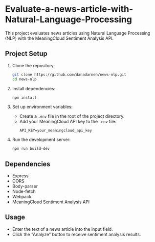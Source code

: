 # Evaluate-a-news-article-with-Natural-Language-Processing


This project evaluates news articles using Natural Language Processing (NLP) with the MeaningCloud Sentiment Analysis API.

## Project Setup

1. Clone the repository:
    ```bash
    git clone https://github.com/danadarneh/news-nlp.git
    cd news-nlp
    ```

2. Install dependencies:
    ```bash
    npm install
    ```

3. Set up environment variables:
    - Create a `.env` file in the root of the project directory.
    - Add your MeaningCloud API key to the `.env` file:
        ```plaintext
        API_KEY=your_meaningcloud_api_key
        ```

4. Run the development server:
    ```bash
    npm run build-dev
    ```

## Dependencies

- Express
- CORS
- Body-parser
- Node-fetch
- Webpack
- MeaningCloud Sentiment Analysis API

## Usage

- Enter the text of a news article into the input field.
- Click the "Analyze" button to receive sentiment analysis results.
